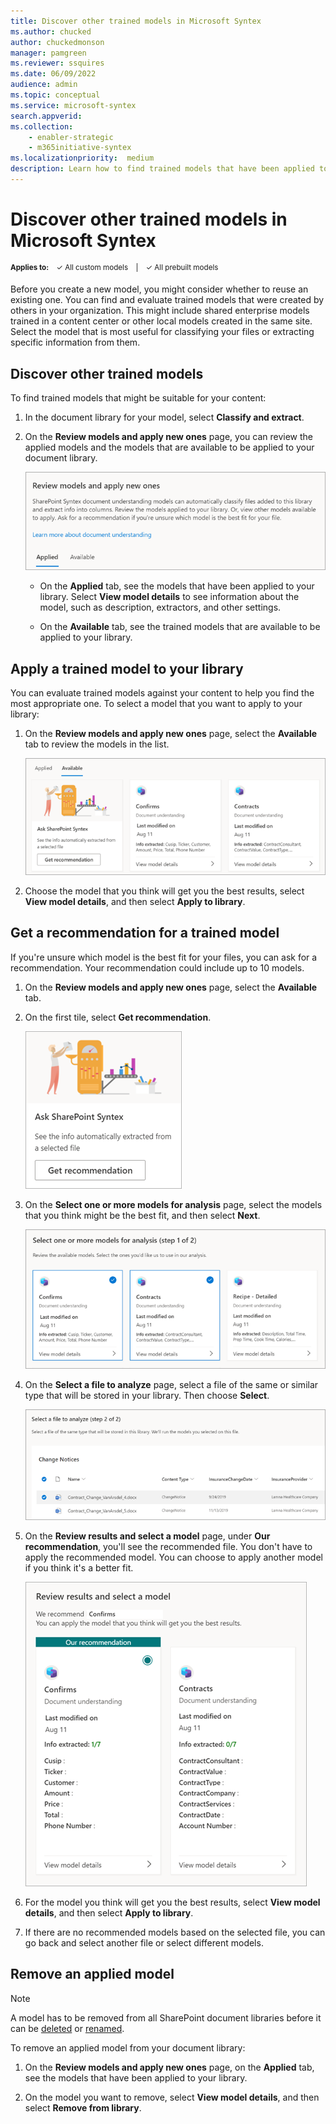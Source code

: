 ```yaml
---
title: Discover other trained models in Microsoft Syntex
ms.author: chucked
author: chuckedmonson
manager: pamgreen
ms.reviewer: ssquires
ms.date: 06/09/2022
audience: admin
ms.topic: conceptual
ms.service: microsoft-syntex
search.appverid: 
ms.collection: 
    - enabler-strategic
    - m365initiative-syntex
ms.localizationpriority:  medium
description: Learn how to find trained models that have been applied to other content centers in Microsoft Syntex.
---
```


# Discover other trained models in Microsoft Syntex

<sup>**Applies to:**  &ensp; &#10003; All custom models &ensp; | &ensp; &#10003; All prebuilt models</sup>

Before you create a new model, you might consider whether to reuse an existing one. You can find and evaluate trained models that were created by others in your organization. This might include shared enterprise models trained in a content center or other local models created in the same site. Select the model that is most useful for classifying your files or extracting specific information from them. 

## Discover other trained models

To find trained models that might be suitable for your content:

1. In the document library for your model, select **Classify and extract**.

2. On the **Review models and apply new ones** page, you can review the applied models and the models that are available to be applied to your document library.

    ![Screenshot of the Review models and apply new ones page showing the Applied and Available tabs.](../media/content-understanding/review-models-apply-new-ones.png)

   - On the **Applied** tab, see the models that have been applied to your library. Select **View model details** to see information about the model, such as description, extractors, and other settings.
   
   - On the **Available** tab, see the trained models that are available to be applied to your library.

## Apply a trained model to your library

You can evaluate trained models against your content to help you find the most appropriate one. To select a model that you want to apply to your library:

1. On the **Review models and apply new ones** page, select the **Available** tab to review the models in the list.

    ![Screenshot of the Review models and apply new ones page showing the models on the Available tab.](../media/content-understanding/available-models-to-apply.png)

2. Choose the model that you think will get you the best results, select **View model details**, and then select **Apply to library**.

## Get a recommendation for a trained model

If you're unsure which model is the best fit for your files, you can ask for a recommendation. Your recommendation could include up to 10 models.

1. On the **Review models and apply new ones** page, select the **Available** tab.

2. On the first tile, select **Get recommendation**.

    ![Screenshot of the Review models and apply new ones page showing the Get recommendation option on the Available tab.](../media/content-understanding/get-recommendation.png)

3. On the **Select one or more models for analysis** page, select the models that you think might be the best fit, and then select **Next**.

    ![Screenshot of the Select one or more models page showing the recommended models with two models selected.](../media/content-understanding/recommendation-results.png)

4. On the **Select a file to analyze** page, select a file of the same or similar type that will be stored in your library. Then choose **Select**.

    ![Screenshot of the Select a file to analyze page showing the files available with one file selected.](../media/content-understanding/file-to-analyze.png)

5. On the **Review results and select a model** page, under **Our recommendation**, you'll see the recommended file. You don't have to apply the recommended model. You can choose to apply another model if you think it's a better fit.

    ![Screenshot of the Review results and select a model page showing the recommended models.](../media/content-understanding/review-results.png)

6. For the model you think will get you the best results, select **View model details**, and then select **Apply to library**.

7. If there are no recommended models based on the selected file, you can go back and select another file or select different models.

## Remove an applied model

> [!NOTE]
> A model has to be removed from all SharePoint document libraries before it can be [deleted](delete-a-model.md) or [renamed](rename-a-model.md).

To remove an applied model from your document library:

1. On the **Review models and apply new ones** page, on the **Applied** tab, see the models that have been applied to your library.

2. On the model you want to remove, select **View model details**, and then select **Remove from library**.

